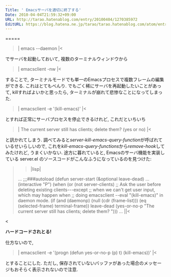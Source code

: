```yaml
---
Title: ' Emacsサーバを適切に終了する'
Date: 2010-04-04T21:59:32+09:00
URL: http://tarao.hatenablog.com/entry/20100404/1270385972
EditURL: https://blog.hatena.ne.jp/tarao/tarao.hatenablog.com/atom/entry/6653586347149236328
---
```


=====
>|
emacs --daemon
|<

でサーバを起動しておいて, 複数のターミナルウィンドウから

>|
emacsclient -nw
|<

することで, ターミナルモードでも単一のEmacsプロセスで複数フレームの編集ができる. これはとてもべんり. でもごく稀にサーバを再起動したいことがあって, killすればよいかと思ったら, ターミナルが崩れて悲惨なことになってしまった.

>|
emacsclient -e '(kill-emacs)'
|<

とすれば正常にサーバプロセスを停止できるけれど, これだといちいち

>|
The current server still has clients; delete them? (yes or no)
|<

と訊かれてしまう. 調べてみると<em>server-kill-emacs-query-function</em>が呼ばれているせいらしいので, これを<em>kill-emacs-query-functions</em>から<em>remove-hook</em>してみたけれど, うまくいかない. 途方に暮れていると, Emacsのサーバ機能を実装している server.el のソースコードがこんなふうになっているのを見つけた:

><blockquote cite="http://git.savannah.gnu.org/cgit/emacs.git/tree/lisp/server.el?h=EMACS_23_1" title="emacs.git - Git mirror of Emacs CVS repo">
>|lisp|
...
;;;###autoload
(defun server-start (&optional leave-dead)
...
  (interactive "P")
  (when (or (not server-clients)
        ;; Ask the user before deleting existing clients---except
        ;; when we can't get user input, which may happen when
        ;; doing emacsclient --eval "(kill-emacs)" in daemon mode.
        (if (and (daemonp)
                 (null (cdr (frame-list)))
                 (eq (selected-frame) terminal-frame))
            leave-dead
          (yes-or-no-p
           "The current server still has clients; delete them? ")))
...
||<
</blockquote><

<b>ハードコードされとる!</b>

仕方ないので,

>|
emacsclient -e '(progn (defun yes-or-no-p (p) t) (kill-emacs))'
|<

とすることにした. ただし, 保存されていないバッファがあった場合のメッセージもおそらく表示されないので注意.
